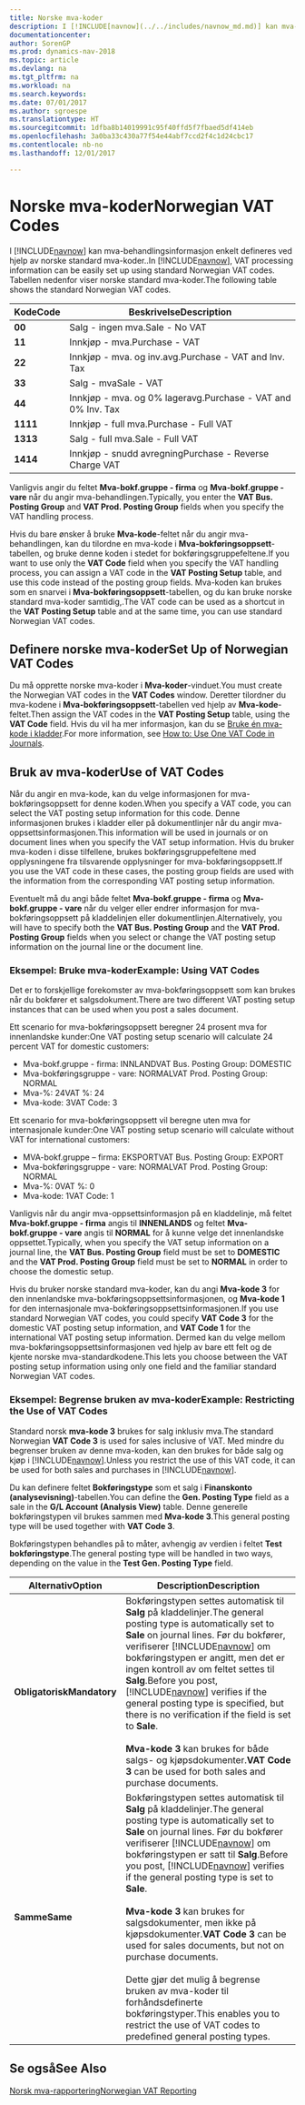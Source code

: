 ```yaml
---
title: Norske mva-koder
description: I [!INCLUDE[navnow](../../includes/navnow_md.md)] kan mva-behandlingsinformasjon enkelt defineres ved hjelp av norske standard mva-koder.
documentationcenter: 
author: SorenGP
ms.prod: dynamics-nav-2018
ms.topic: article
ms.devlang: na
ms.tgt_pltfrm: na
ms.workload: na
ms.search.keywords: 
ms.date: 07/01/2017
ms.author: sgroespe
ms.translationtype: HT
ms.sourcegitcommit: 1dfba8b14019991c95f40ffd5f7fbaed5df414eb
ms.openlocfilehash: 3a0ba33c430a77f54e44abf7ccd2f4c1d24cbc17
ms.contentlocale: nb-no
ms.lasthandoff: 12/01/2017

---
```

# <a name="norwegian-vat-codes"></a><span data-ttu-id="94d8c-103">Norske mva-koder</span><span class="sxs-lookup"><span data-stu-id="94d8c-103">Norwegian VAT Codes</span></span>
<span data-ttu-id="94d8c-104">I [!INCLUDE[navnow](../../includes/navnow_md.md)] kan mva-behandlingsinformasjon enkelt defineres ved hjelp av norske standard mva-koder..</span><span class="sxs-lookup"><span data-stu-id="94d8c-104">In [!INCLUDE[navnow](../../includes/navnow_md.md)], VAT processing information can be easily set up using standard Norwegian VAT codes.</span></span> <span data-ttu-id="94d8c-105">Tabellen nedenfor viser norske standard mva-koder.</span><span class="sxs-lookup"><span data-stu-id="94d8c-105">The following table shows the standard Norwegian VAT codes.</span></span>  

|<span data-ttu-id="94d8c-106">**Kode**</span><span class="sxs-lookup"><span data-stu-id="94d8c-106">**Code**</span></span>|<span data-ttu-id="94d8c-107">**Beskrivelse**</span><span class="sxs-lookup"><span data-stu-id="94d8c-107">**Description**</span></span>|  
|--------------|-------------------------------------------|  
|<span data-ttu-id="94d8c-108">**0**</span><span class="sxs-lookup"><span data-stu-id="94d8c-108">**0**</span></span>|<span data-ttu-id="94d8c-109">Salg - ingen mva.</span><span class="sxs-lookup"><span data-stu-id="94d8c-109">Sale - No VAT</span></span>|  
|<span data-ttu-id="94d8c-110">**1**</span><span class="sxs-lookup"><span data-stu-id="94d8c-110">**1**</span></span>|<span data-ttu-id="94d8c-111">Innkjøp - mva.</span><span class="sxs-lookup"><span data-stu-id="94d8c-111">Purchase - VAT</span></span>|  
|<span data-ttu-id="94d8c-112">**2**</span><span class="sxs-lookup"><span data-stu-id="94d8c-112">**2**</span></span>|<span data-ttu-id="94d8c-113">Innkjøp - mva. og inv.avg.</span><span class="sxs-lookup"><span data-stu-id="94d8c-113">Purchase - VAT and Inv. Tax</span></span>|  
|<span data-ttu-id="94d8c-114">**3**</span><span class="sxs-lookup"><span data-stu-id="94d8c-114">**3**</span></span>|<span data-ttu-id="94d8c-115">Salg - mva</span><span class="sxs-lookup"><span data-stu-id="94d8c-115">Sale - VAT</span></span>|  
|<span data-ttu-id="94d8c-116">**4**</span><span class="sxs-lookup"><span data-stu-id="94d8c-116">**4**</span></span>|<span data-ttu-id="94d8c-117">Innkjøp - mva. og 0% lageravg.</span><span class="sxs-lookup"><span data-stu-id="94d8c-117">Purchase - VAT and 0% Inv. Tax</span></span>|  
|<span data-ttu-id="94d8c-118">**11**</span><span class="sxs-lookup"><span data-stu-id="94d8c-118">**11**</span></span>|<span data-ttu-id="94d8c-119">Innkjøp - full mva.</span><span class="sxs-lookup"><span data-stu-id="94d8c-119">Purchase - Full VAT</span></span>|  
|<span data-ttu-id="94d8c-120">**13**</span><span class="sxs-lookup"><span data-stu-id="94d8c-120">**13**</span></span>|<span data-ttu-id="94d8c-121">Salg - full mva.</span><span class="sxs-lookup"><span data-stu-id="94d8c-121">Sale - Full VAT</span></span>|  
|<span data-ttu-id="94d8c-122">**14**</span><span class="sxs-lookup"><span data-stu-id="94d8c-122">**14**</span></span>|<span data-ttu-id="94d8c-123">Innkjøp - snudd avregning</span><span class="sxs-lookup"><span data-stu-id="94d8c-123">Purchase - Reverse Charge VAT</span></span>|  

<span data-ttu-id="94d8c-124">Vanligvis angir du feltet **Mva-bokf.gruppe - firma** og **Mva-bokf.gruppe - vare** når du angir mva-behandlingen.</span><span class="sxs-lookup"><span data-stu-id="94d8c-124">Typically, you enter the **VAT Bus. Posting Group** and **VAT Prod. Posting Group** fields when you specify the VAT handling process.</span></span>  

<span data-ttu-id="94d8c-125">Hvis du bare ønsker å bruke **Mva-kode**-feltet når du angir mva-behandlingen, kan du tilordne en mva-kode i **Mva-bokføringsoppsett**-tabellen, og bruke denne koden i stedet for bokføringsgruppefeltene.</span><span class="sxs-lookup"><span data-stu-id="94d8c-125">If you want to use only the **VAT Code** field when you specify the VAT handling process, you can assign a VAT code in the **VAT Posting Setup** table, and use this code instead of the posting group fields.</span></span> <span data-ttu-id="94d8c-126">Mva-koden kan brukes som en snarvei i **Mva-bokføringsoppsett**-tabellen, og du kan bruke norske standard mva-koder samtidig,.</span><span class="sxs-lookup"><span data-stu-id="94d8c-126">The VAT code can be used as a shortcut in the **VAT Posting Setup** table and at the same time, you can use standard Norwegian VAT codes.</span></span>  

## <a name="set-up-of-norwegian-vat-codes"></a><span data-ttu-id="94d8c-127">Definere norske mva-koder</span><span class="sxs-lookup"><span data-stu-id="94d8c-127">Set Up of Norwegian VAT Codes</span></span>  
<span data-ttu-id="94d8c-128">Du må opprette norske mva-koder i **Mva-koder**-vinduet.</span><span class="sxs-lookup"><span data-stu-id="94d8c-128">You must create the Norwegian VAT codes in the **VAT Codes** window.</span></span> <span data-ttu-id="94d8c-129">Deretter tilordner du mva-kodene i **Mva-bokføringsoppsett**-tabellen ved hjelp av **Mva-kode**-feltet.</span><span class="sxs-lookup"><span data-stu-id="94d8c-129">Then assign the VAT codes in the **VAT Posting Setup** table, using the **VAT Code** field.</span></span> <span data-ttu-id="94d8c-130">Hvis du vil ha mer informasjon, kan du se [Bruke én mva-kode i kladder](how-to-use-one-vat-code-in-journals.md).</span><span class="sxs-lookup"><span data-stu-id="94d8c-130">For more information, see [How to: Use One VAT Code in Journals](how-to-use-one-vat-code-in-journals.md).</span></span>  

## <a name="use-of-vat-codes"></a><span data-ttu-id="94d8c-131">Bruk av mva-koder</span><span class="sxs-lookup"><span data-stu-id="94d8c-131">Use of VAT Codes</span></span>  
<span data-ttu-id="94d8c-132">Når du angir en mva-kode, kan du velge informasjonen for mva-bokføringsoppsett for denne koden.</span><span class="sxs-lookup"><span data-stu-id="94d8c-132">When you specify a VAT code, you can select the VAT posting setup information for this code.</span></span> <span data-ttu-id="94d8c-133">Denne informasjonen brukes i kladder eller på dokumentlinjer når du angir mva-oppsettsinformasjonen.</span><span class="sxs-lookup"><span data-stu-id="94d8c-133">This information will be used in journals or on document lines when you specify the VAT setup information.</span></span> <span data-ttu-id="94d8c-134">Hvis du bruker mva-koden i disse tilfellene, brukes bokføringsgruppefeltene med opplysningene fra tilsvarende opplysninger for mva-bokføringsoppsett.</span><span class="sxs-lookup"><span data-stu-id="94d8c-134">If you use the VAT code in these cases, the posting group fields are used with the information from the corresponding VAT posting setup information.</span></span>  

<span data-ttu-id="94d8c-135">Eventuelt må du angi både feltet **Mva-bokf.gruppe - firma** og **Mva-bokf.gruppe - vare** når du velger eller endrer informasjon for mva-bokføringsoppsett på kladdelinjen eller dokumentlinjen.</span><span class="sxs-lookup"><span data-stu-id="94d8c-135">Alternatively, you will have to specify both the **VAT Bus. Posting Group** and the **VAT Prod. Posting Group** fields when you select or change the VAT posting setup information on the journal line or the document line.</span></span>  

### <a name="example-using-vat-codes"></a><span data-ttu-id="94d8c-136">Eksempel: Bruke mva-koder</span><span class="sxs-lookup"><span data-stu-id="94d8c-136">Example: Using VAT Codes</span></span>  
<span data-ttu-id="94d8c-137">Det er to forskjellige forekomster av mva-bokføringsoppsett som kan brukes når du bokfører et salgsdokument.</span><span class="sxs-lookup"><span data-stu-id="94d8c-137">There are two different VAT posting setup instances that can be used when you post a sales document.</span></span>  

<span data-ttu-id="94d8c-138">Ett scenario for mva-bokføringsoppsett beregner 24 prosent mva for innenlandske kunder:</span><span class="sxs-lookup"><span data-stu-id="94d8c-138">One VAT posting setup scenario will calculate 24 percent VAT for domestic customers:</span></span>  

- <span data-ttu-id="94d8c-139">Mva-bokf.gruppe - firma: INNLAND</span><span class="sxs-lookup"><span data-stu-id="94d8c-139">VAT Bus. Posting Group: DOMESTIC</span></span>  
- <span data-ttu-id="94d8c-140">Mva-bokføringsgruppe - vare: NORMAL</span><span class="sxs-lookup"><span data-stu-id="94d8c-140">VAT Prod. Posting Group: NORMAL</span></span>  
- <span data-ttu-id="94d8c-141">Mva-%: 24</span><span class="sxs-lookup"><span data-stu-id="94d8c-141">VAT %: 24</span></span>  
- <span data-ttu-id="94d8c-142">Mva-kode: 3</span><span class="sxs-lookup"><span data-stu-id="94d8c-142">VAT Code: 3</span></span>  

<span data-ttu-id="94d8c-143">Ett scenario for mva-bokføringsoppsett vil beregne uten mva for internasjonale kunder:</span><span class="sxs-lookup"><span data-stu-id="94d8c-143">One VAT posting setup scenario will calculate without VAT for international customers:</span></span>  

- <span data-ttu-id="94d8c-144">MVA-bokf.gruppe – firma: EKSPORT</span><span class="sxs-lookup"><span data-stu-id="94d8c-144">VAT Bus. Posting Group: EXPORT</span></span>  
- <span data-ttu-id="94d8c-145">Mva-bokføringsgruppe - vare: NORMAL</span><span class="sxs-lookup"><span data-stu-id="94d8c-145">VAT Prod. Posting Group: NORMAL</span></span>  
- <span data-ttu-id="94d8c-146">Mva-%: 0</span><span class="sxs-lookup"><span data-stu-id="94d8c-146">VAT %: 0</span></span>  
- <span data-ttu-id="94d8c-147">Mva-kode: 1</span><span class="sxs-lookup"><span data-stu-id="94d8c-147">VAT Code: 1</span></span>  

<span data-ttu-id="94d8c-148">Vanligvis når du angir mva-oppsettsinformasjon på en kladdelinje, må feltet **Mva-bokf.gruppe - firma** angis til **INNENLANDS** og feltet **Mva-bokf.gruppe - vare** angis til **NORMAL** for å kunne velge det innenlandske oppsettet.</span><span class="sxs-lookup"><span data-stu-id="94d8c-148">Typically, when you specify the VAT setup information on a journal line, the **VAT Bus. Posting Group** field must be set to **DOMESTIC** and the **VAT Prod. Posting Group** field must be set to **NORMAL** in order to choose the domestic setup.</span></span>  

<span data-ttu-id="94d8c-149">Hvis du bruker norske standard mva-koder, kan du angi **Mva-kode 3** for den innenlandske mva-bokføringsoppsettsinformasjonen, og **Mva-kode 1** for den internasjonale mva-bokføringsoppsettsinformasjonen.</span><span class="sxs-lookup"><span data-stu-id="94d8c-149">If you use standard Norwegian VAT codes, you could specify **VAT Code 3** for the domestic VAT posting setup information, and **VAT Code 1** for the international VAT posting setup information.</span></span> <span data-ttu-id="94d8c-150">Dermed kan du velge mellom mva-bokføringsoppsettsinformasjonen ved hjelp av bare ett felt og de kjente norske mva-standardkodene.</span><span class="sxs-lookup"><span data-stu-id="94d8c-150">This lets you choose between the VAT posting setup information using only one field and the familiar standard Norwegian VAT codes.</span></span>  

### <a name="example-restricting-the-use-of-vat-codes"></a><span data-ttu-id="94d8c-151">Eksempel: Begrense bruken av mva-koder</span><span class="sxs-lookup"><span data-stu-id="94d8c-151">Example: Restricting the Use of VAT Codes</span></span>  
<span data-ttu-id="94d8c-152">Standard norsk **mva-kode 3** brukes for salg inklusiv mva.</span><span class="sxs-lookup"><span data-stu-id="94d8c-152">The standard Norwegian **VAT Code 3** is used for sales inclusive of VAT.</span></span> <span data-ttu-id="94d8c-153">Med mindre du begrenser bruken av denne mva-koden, kan den brukes for både salg og kjøp i [!INCLUDE[navnow](../../includes/navnow_md.md)].</span><span class="sxs-lookup"><span data-stu-id="94d8c-153">Unless you restrict the use of this VAT code, it can be used for both sales and purchases in [!INCLUDE[navnow](../../includes/navnow_md.md)].</span></span>  

<span data-ttu-id="94d8c-154">Du kan definere feltet **Bokføringstype** som et salg i **Finanskonto (analysevisning)**-tabellen.</span><span class="sxs-lookup"><span data-stu-id="94d8c-154">You can define the **Gen. Posting Type** field as a sale in the **G/L Account (Analysis View)** table.</span></span> <span data-ttu-id="94d8c-155">Denne generelle bokføringstypen vil brukes sammen med **Mva-kode 3**.</span><span class="sxs-lookup"><span data-stu-id="94d8c-155">This general posting type will be used together with **VAT Code 3**.</span></span>  

<span data-ttu-id="94d8c-156">Bokføringstypen behandles på to måter, avhengig av verdien i feltet **Test bokføringstype**.</span><span class="sxs-lookup"><span data-stu-id="94d8c-156">The general posting type will be handled in two ways, depending on the value in the **Test Gen. Posting Type** field.</span></span>  

|<span data-ttu-id="94d8c-157">Alternativ</span><span class="sxs-lookup"><span data-stu-id="94d8c-157">Option</span></span>|<span data-ttu-id="94d8c-158">Description</span><span class="sxs-lookup"><span data-stu-id="94d8c-158">Description</span></span>|  
|-----------------------------------------|-------------------------------------------|  
|<span data-ttu-id="94d8c-159">**Obligatorisk**</span><span class="sxs-lookup"><span data-stu-id="94d8c-159">**Mandatory**</span></span>|<span data-ttu-id="94d8c-160">Bokføringstypen settes automatisk til **Salg** på kladdelinjer.</span><span class="sxs-lookup"><span data-stu-id="94d8c-160">The general posting type is automatically set to **Sale** on journal lines.</span></span> <span data-ttu-id="94d8c-161">Før du bokfører, verifiserer [!INCLUDE[navnow](../../includes/navnow_md.md)] om bokføringstypen er angitt, men det er ingen kontroll av om feltet settes til **Salg**.</span><span class="sxs-lookup"><span data-stu-id="94d8c-161">Before you post, [!INCLUDE[navnow](../../includes/navnow_md.md)] verifies if the general posting type is specified, but there is no verification if the field is set to **Sale**.</span></span><br /><br /> <span data-ttu-id="94d8c-162">**Mva-kode 3** kan brukes for både salgs- og kjøpsdokumenter.</span><span class="sxs-lookup"><span data-stu-id="94d8c-162">**VAT Code 3** can be used for both sales and purchase documents.</span></span>|  
|<span data-ttu-id="94d8c-163">**Samme**</span><span class="sxs-lookup"><span data-stu-id="94d8c-163">**Same**</span></span>|<span data-ttu-id="94d8c-164">Bokføringstypen settes automatisk til **Salg** på kladdelinjer.</span><span class="sxs-lookup"><span data-stu-id="94d8c-164">The general posting type is automatically set to **Sale** on journal lines.</span></span> <span data-ttu-id="94d8c-165">Før du bokfører verifiserer [!INCLUDE[navnow](../../includes/navnow_md.md)] om bokføringstypen er satt til **Salg**.</span><span class="sxs-lookup"><span data-stu-id="94d8c-165">Before you post, [!INCLUDE[navnow](../../includes/navnow_md.md)] verifies if the general posting type is set to **Sale**.</span></span><br /><br /> <span data-ttu-id="94d8c-166">**Mva-kode 3** kan brukes for salgsdokumenter, men ikke på kjøpsdokumenter.</span><span class="sxs-lookup"><span data-stu-id="94d8c-166">**VAT Code 3** can be used for sales documents, but not on purchase documents.</span></span><br /><br /> <span data-ttu-id="94d8c-167">Dette gjør det mulig å begrense bruken av mva-koder til forhåndsdefinerte bokføringstyper.</span><span class="sxs-lookup"><span data-stu-id="94d8c-167">This enables you to restrict the use of VAT codes to predefined general posting types.</span></span>|  

## <a name="see-also"></a><span data-ttu-id="94d8c-168">Se også</span><span class="sxs-lookup"><span data-stu-id="94d8c-168">See Also</span></span>  
 [<span data-ttu-id="94d8c-169">Norsk mva-rapportering</span><span class="sxs-lookup"><span data-stu-id="94d8c-169">Norwegian VAT Reporting</span></span>](norwegian-vat-reporting.md)

